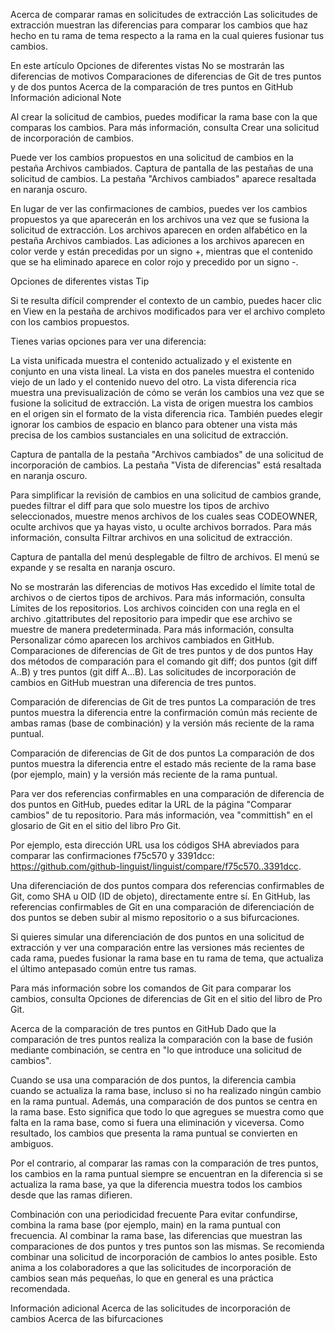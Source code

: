 Acerca de comparar ramas en solicitudes de extracción
Las solicitudes de extracción muestran las diferencias para comparar los cambios que haz hecho en tu rama de tema respecto a la rama en la cual quieres fusionar tus cambios.

En este artículo
Opciones de diferentes vistas
No se mostrarán las diferencias de motivos
Comparaciones de diferencias de Git de tres puntos y de dos puntos
Acerca de la comparación de tres puntos en GitHub
Información adicional
Note

Al crear la solicitud de cambios, puedes modificar la rama base con la que comparas los cambios. Para más información, consulta Crear una solicitud de incorporación de cambios.

Puede ver los cambios propuestos en una solicitud de cambios en la pestaña Archivos cambiados. Captura de pantalla de las pestañas de una solicitud de cambios. La pestaña "Archivos cambiados" aparece resaltada en naranja oscuro.

En lugar de ver las confirmaciones de cambios, puedes ver los cambios propuestos ya que aparecerán en los archivos una vez que se fusiona la solicitud de extracción. Los archivos aparecen en orden alfabético en la pestaña Archivos cambiados. Las adiciones a los archivos aparecen en color verde y están precedidas por un signo +, mientras que el contenido que se ha eliminado aparece en color rojo y precedido por un signo -.

Opciones de diferentes vistas
Tip

Si te resulta difícil comprender el contexto de un cambio, puedes hacer clic en View en la pestaña de archivos modificados para ver el archivo completo con los cambios propuestos.

Tienes varias opciones para ver una diferencia:

La vista unificada muestra el contenido actualizado y el existente en conjunto en una vista lineal.
La vista en dos paneles muestra el contenido viejo de un lado y el contenido nuevo del otro.
La vista diferencia rica muestra una previsualización de cómo se verán los cambios una vez que se fusione la solicitud de extracción.
La vista de origen muestra los cambios en el origen sin el formato de la vista diferencia rica.
También puedes elegir ignorar los cambios de espacio en blanco para obtener una vista más precisa de los cambios sustanciales en una solicitud de extracción.

Captura de pantalla de la pestaña "Archivos cambiados" de una solicitud de incorporación de cambios. La pestaña "Vista de diferencias" está resaltada en naranja oscuro.

Para simplificar la revisión de cambios en una solicitud de cambios grande, puedes filtrar el diff para que solo muestre los tipos de archivo seleccionados, muestre menos archivos de los cuales seas CODEOWNER, oculte archivos que ya hayas visto, u oculte archivos borrados. Para más información, consulta Filtrar archivos en una solicitud de extracción.

Captura de pantalla del menú desplegable de filtro de archivos. El menú se expande y se resalta en naranja oscuro.

No se mostrarán las diferencias de motivos
Has excedido el límite total de archivos o de ciertos tipos de archivos. Para más información, consulta Límites de los repositorios.
Los archivos coinciden con una regla en el archivo .gitattributes del repositorio para impedir que ese archivo se muestre de manera predeterminada. Para más información, consulta Personalizar cómo aparecen los archivos cambiados en GitHub.
Comparaciones de diferencias de Git de tres puntos y de dos puntos
Hay dos métodos de comparación para el comando git diff; dos puntos (git diff A..B) y tres puntos (git diff A...B). Las solicitudes de incorporación de cambios en GitHub muestran una diferencia de tres puntos.

Comparación de diferencias de Git de tres puntos
La comparación de tres puntos muestra la diferencia entre la confirmación común más reciente de ambas ramas (base de combinación) y la versión más reciente de la rama puntual.

Comparación de diferencias de Git de dos puntos
La comparación de dos puntos muestra la diferencia entre el estado más reciente de la rama base (por ejemplo, main) y la versión más reciente de la rama puntual.

Para ver dos referencias confirmables en una comparación de diferencia de dos puntos en GitHub, puedes editar la URL de la página "Comparar cambios" de tu repositorio. Para más información, vea "committish" en el glosario de Git en el sitio del libro Pro Git.

Por ejemplo, esta dirección URL usa los códigos SHA abreviados para comparar las confirmaciones f75c570 y 3391dcc: https://github.com/github-linguist/linguist/compare/f75c570..3391dcc.

Una diferenciación de dos puntos compara dos referencias confirmables de Git, como SHA u OID (ID de objeto), directamente entre sí. En GitHub, las referencias confirmables de Git en una comparación de diferenciación de dos puntos se deben subir al mismo repositorio o a sus bifurcaciones.

Si quieres simular una diferenciación de dos puntos en una solicitud de extracción y ver una comparación entre las versiones más recientes de cada rama, puedes fusionar la rama base en tu rama de tema, que actualiza el último antepasado común entre tus ramas.

Para más información sobre los comandos de Git para comparar los cambios, consulta Opciones de diferencias de Git en el sitio del libro de Pro Git.

Acerca de la comparación de tres puntos en GitHub
Dado que la comparación de tres puntos realiza la comparación con la base de fusión mediante combinación, se centra en "lo que introduce una solicitud de cambios".

Cuando se usa una comparación de dos puntos, la diferencia cambia cuando se actualiza la rama base, incluso si no ha realizado ningún cambio en la rama puntual. Además, una comparación de dos puntos se centra en la rama base. Esto significa que todo lo que agregues se muestra como que falta en la rama base, como si fuera una eliminación y viceversa. Como resultado, los cambios que presenta la rama puntual se convierten en ambiguos.

Por el contrario, al comparar las ramas con la comparación de tres puntos, los cambios en la rama puntual siempre se encuentran en la diferencia si se actualiza la rama base, ya que la diferencia muestra todos los cambios desde que las ramas difieren.

Combinación con una periodicidad frecuente
Para evitar confundirse, combina la rama base (por ejemplo, main) en la rama puntual con frecuencia. Al combinar la rama base, las diferencias que muestran las comparaciones de dos puntos y tres puntos son las mismas. Se recomienda combinar una solicitud de incorporación de cambios lo antes posible. Esto anima a los colaboradores a que las solicitudes de incorporación de cambios sean más pequeñas, lo que en general es una práctica recomendada.

Información adicional
Acerca de las solicitudes de incorporación de cambios
Acerca de las bifurcaciones
